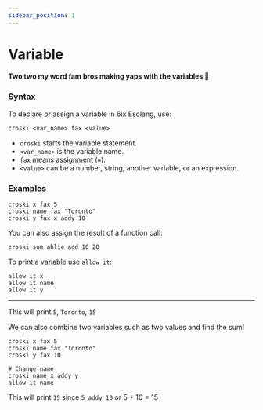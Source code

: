 ```yaml
---
sidebar_position: 1
---
```


# Variable

#### Two two my word fam bros making yaps with the variables 🙊


### Syntax
To declare or assign a variable in 6ix Esolang, use:

```
croski <var_name> fax <value>
```

- `croski` starts the variable statement.
- `<var_name>` is the variable name.
- `fax` means assignment (`=`).
- `<value>` can be a number, string, another variable, or an expression.

### Examples

```
croski x fax 5
croski name fax "Toronto"
croski y fax x addy 10
```

You can also assign the result of a function call:

```
croski sum ahlie add 10 20
```

To print a variable use `allow it`:

```
allow it x
allow it name
allow it y
```

---

This will print `5`, `Toronto`, `15` <br />

We can also combine two variables such as two values and find the sum!

```
croski x fax 5
croski name fax "Toronto"
croski y fax 10

# Change name
croski name x addy y
allow it name

```

This will print `15` since `5 addy 10` or 5 + 10 = 15 
